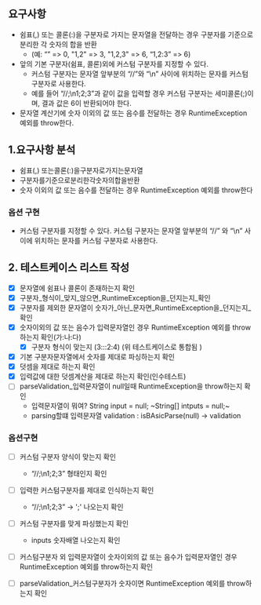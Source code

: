 ## 요구사항
* 쉼표(,) 또는 콜론(:)을 구분자로 가지는 문자열을 전달하는 경우 구분자를 기준으로 분리한 각 숫자의 합을 반환 
  - (예: “” => 0, "1,2" => 3, "1,2,3" => 6, “1,2:3” => 6)
* 앞의 기본 구분자(쉼표, 콜론)외에 커스텀 구분자를 지정할 수 있다. 
  - 커스텀 구분자는 문자열 앞부분의 “//”와 “\n” 사이에 위치하는 문자를 커스텀 구분자로 사용한다. 
  - 예를 들어 “//;\n1;2;3”과 같이 값을 입력할 경우 커스텀 구분자는 세미콜론(;)이며, 결과 값은 6이 반환되어야 한다.
* 문자열 계산기에 숫자 이외의 값 또는 음수를 전달하는 경우 RuntimeException 예외를 throw한다.

## 1.요구사항 분석
- 쉼표(,) 또는콜론(:)을구분자로가지는문자열
- 구분자를기준으로분리한각숫자의합을반환
- 숫자 이외의 값 또는 음수를 전달하는 경우 RuntimeException 예외를 throw한다

### 옵션 구현 
- 커스텀 구분자를 지정할 수 있다. 커스텀 구분자는 문자열 앞부분의 “//” 와 “\n” 사이에 위치하는 문자를 커스텀 구분자로 사용한다.

## 2. 테스트케이스 리스트 작성
- [x] 문자열에 쉼표나 콜론이 존재하는지 확인
- [x] 구분자_형식이_맞지_않으면_RuntimeException을_던지는지_확인
- [x] 구분자를 제외한 문자열이 숫자가_아닌_문자면_RuntimeException을_던지는지_확인
- [x] 숫자이외의 값 또는 음수가 입력문자열인 경우 RuntimeException 예외를 throw하는지 확인(가:나:다)
  - [x] 구분자 형식이 맞는지 (3:::2:4)  (위 테스트케이스로 통합됨 )
- [x] 기본 구분자문자열에서 숫자를 제대로 파싱하는지 확인
- [x] 덧셈을 제대로 하는지 확인
- [x] 입력값에 대한 덧셈계산을 제대로 하는지 확인(인수테스트)
- [ ] parseValidation_입력문자열이 null일때 RuntimeException을 throw하는지 확인
  - 입력문자열이 뭐여? String input = null; ~String[] intputs = null;~
  - parsing할떄 입력문자열 validation :  isBAsicParse(null) -> validation  

### 옵션구현
- [ ] 커스텀 구분자 양식이 맞는지 확인
  -  “//;\n1;2;3” 형태인지 확인  
- [ ] 입력한 커스텀구분자를 제대로 인식하는지 확인
  - “//;\n1;2;3” -> ';' 나오는지 확인 
- [ ] 커스텀 구분자를 맞게 파싱했는지 확인
  - inputs 숫자배열 나오는지 확인
- [ ] 커스텀구분자 외 입력문자열이 숫자이외의 값 또는 음수가 입력문자열인 경우 RuntimeException 예외를 throw하는지 확인
- [ ] parseValidation_커스텀구분자가 숫자이면 RuntimeException 예외를 throw하는지 확인 












